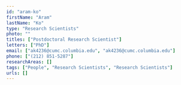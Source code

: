 ```yaml
---
id: "aram-ko"
firstName: "Aram"
lastName: "Ko"
type: "Research Scientists"
photo: ""
titles: ["Postdoctoral Research Scientist"]
letters: ["PhD"]
email: ["ak4236@cumc.columbia.edu", "ak4236@cumc.columbia.edu"]
phone: ["(212) 851-5287"]
researchAreas: []
tags: ["People", "Research Scientists", "Research Scientists"]
urls: []
---
```

